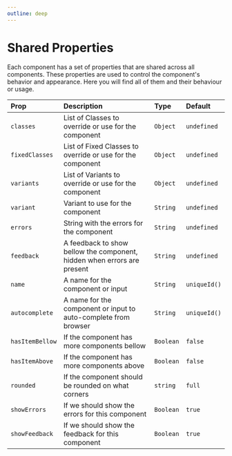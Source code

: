 ```yaml
---
outline: deep
---
```


# Shared Properties

Each component has a set of properties that are shared across all components. These properties are used to control the component's behavior and appearance.
Here you will find all of them and their behaviour or usage.

| Prop            | Description                                                             | Type      | Default      |
|:----------------|:------------------------------------------------------------------------|:----------|:-------------|
| `classes`       | List of Classes to override or use for the component                    | `Object`  | `undefined`  |
| `fixedClasses`  | List of Fixed Classes to override or use for the component              | `Object`  | `undefined`  |
| `variants`      | List of Variants to override or use for the component                   | `Object`  | `undefined`  |
| `variant`       | Variant to use for the component                                        | `String`  | `undefined`  |
| `errors`        | String with the errors for the component                                | `String`  | `undefined`  |
| `feedback`      | A feedback to show bellow the component, hidden when errors are present | `String`  | `undefined`  |
| `name`          | A name for the component or input                                       | `String`  | `uniqueId()` |
| `autocomplete`  | A name for the component or input to auto-complete from browser         | `String`  | `uniqueId()` |
| `hasItemBellow` | If the component has more components bellow                             | `Boolean` | `false`      |
| `hasItemAbove`  | If the component has more components above                              | `Boolean` | `false`      |
| `rounded`       | If the component should be rounded on what corners                      | `string`  | `full`       |
| `showErrors`    | If we should show the errors for this component                         | `Boolean` | `true`       |
| `showFeedback`  | If we should show the feedback for this component                       | `Boolean` | `true`       |

